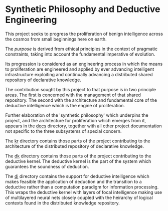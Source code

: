 # Synthetic Philosophy and Deductive Engineering

This project seeks to progress the proliferation of benign intelligence across the cosmos from small beginnings here on earth.

The _purpose_ is derived from ethical principles in the context of pragmatic constraints, taking into account the fundamental imperative of evolution.

Its progression is considered as an engineering process in which the means to proliferation are engineered and applied by ever advancing intelligent infrastructure exploiting and continually advancing a distributed shared repository of declarative knowledge.

The contribution sought by this project to that purpose is in two principle areas.
The first is concerned with the management of that shared repository.
The second with the architecture and fundamental core of the deductive intelligence which is the engine of proliferation.

Further elaboration of the 'synthetic philosophy' which underpins the project, and the architecture for proliferation which emerges from it, appears in the [docs](docs/README.md) directory, together with all other project documentation not specific to the three subsystems of special concern.

The [kr](kr/README.md) directory contains those parts of the project contributing to the architecture of the distributed repository of declarative knowledge.

The [dk](dk/README.md) directory contains those parts of the project contributing to the deductive kernel.
The deductive kernel is the part of the system which guarantees the soundness of deduction.

The [di](di/README.md) directory contains the support for deductive intelligence which makes feasible the application of deduction and the transition to a deductive rather than a computation paradigm for information processing.  This wraps the deductive kernel with layers of focal intelligence making use of multilayered neural nets closely coupled with the heirarchy of logical contexts found in the distributed knowledge repository.
